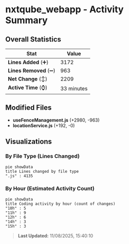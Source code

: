 # nxtqube_webapp - Activity Summary 

## Overall Statistics

| Stat                   | Value                                                             |
| ---------------------- | ----------------------------------------------------------------- |
| **Lines Added** (➕)   | 3172                                          |
| **Lines Removed** (➖) | 963                                        |
| **Net Change** (↕)    | 2209                |
| **Active Time** (⌚)   | 33 minutes |


## Modified Files
- **useFenceManagement.js** (+2980, -963)
- **locationService.js** (+192, -0)

## Visualizations

### By File Type (Lines Changed)

```mermaid
pie showData
title Lines changed by file type
".js" : 4135
```

### By Hour (Estimated Activity Count)

```mermaid
pie showData
title Coding activity by hour (count of changes)
"10h" : 5
"11h" : 9
"12h" : 6
"14h" : 3
"15h" : 3
```


> **Last Updated:** 11/08/2025, 15:40:10